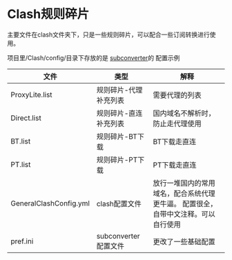 # Clash规则碎片

主要文件在clash文件夹下，只是一些规则碎片，可以配合一些订阅转换进行使用。

项目里/Clash/config/目录下存放的是 [subconverter](https://github.com/tindy2013/subconverter/blob/master/README-cn.md#外部配置)的 配置示例

| 文件                   | 类型                 | 解释                                                         |
| ---------------------- | -------------------- | ------------------------------------------------------------ |
| ProxyLite.list         | 规则碎片-代理补充列表  | 需要代理的列表           |
| Direct.list            | 规则碎片-直连补充列表  | 国内域名不解析时，防止走代理使用           |
| BT.list                | 规则碎片-BT下载  | BT下载走直连           |
| PT.list                | 规则碎片-PT下载  | PT下载走直连           |
| GeneralClashConfig.yml | clash配置文件        | 放行一堆国内的常用域名，配合系统代理更牛逼。 配置很全，自带中文注释。可以自行使用 |
| pref.ini               | subconverter配置文件 | 更改了一些基础配置                      |
